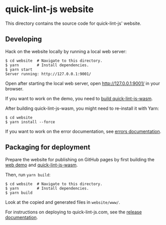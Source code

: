 # quick-lint-js website

This directory contains the source code for quick-lint-js' website.

## Developing

Hack on the website locally by running a local web server:

    $ cd website  # Navigate to this directory.
    $ yarn        # Install dependencies.
    $ yarn start
    Server running: http://127.0.0.1:9001/

Open after starting the local web server, open http://127.0.0.1:9001/ in your
browser.

If you want to work on the demo, you need to [build
quick-lint-js-wasm](../../../wasm/README.md).

After building quick-lint-js-wasm, you might need to re-install it with Yarn:

    $ cd website
    $ yarn install --force

If you want to work on the error documentation, see [errors
documentation](public/errors/README.md).

## Packaging for deployment

Prepare the website for publishing on GitHub pages by first building the [web
demo](demo/README.md) and [quick-lint-js-wasm](../wasm/README.md).

Then, run `yarn build`:

    $ cd website  # Navigate to this directory.
    $ yarn        # Install dependencies.
    $ yarn build

Look at the copied and generated files in `website/www/`.

For instructions on deploying to quick-lint-js.com, see the [release
documentation](../docs/RELEASE.md).
